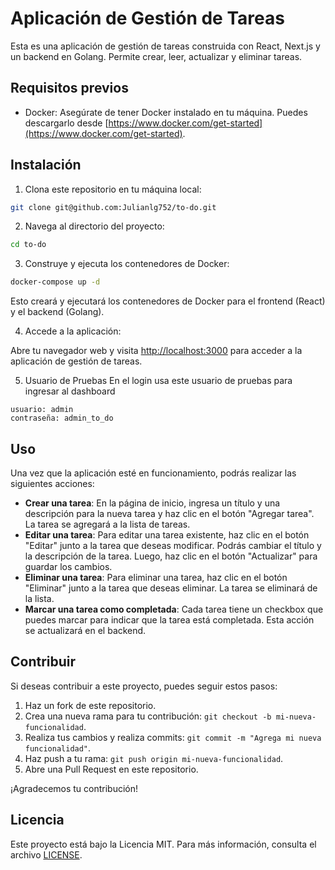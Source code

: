 # Aplicación de Gestión de Tareas

Esta es una aplicación de gestión de tareas construida con React, Next.js y un backend en Golang. Permite crear, leer, actualizar y eliminar tareas.

## Requisitos previos

- Docker: Asegúrate de tener Docker instalado en tu máquina. Puedes descargarlo desde [https://www.docker.com/get-started](https://www.docker.com/get-started).

## Instalación

1. Clona este repositorio en tu máquina local:

```sh
git clone git@github.com:Julianlg752/to-do.git
```
2. Navega al directorio del proyecto:
```sh
cd to-do
```

3. Construye y ejecuta los contenedores de Docker:

```sh
docker-compose up -d
```

Esto creará y ejecutará los contenedores de Docker para el frontend (React) y el backend (Golang).

4. Accede a la aplicación:

Abre tu navegador web y visita [http://localhost:3000](http://localhost:3000) para acceder a la aplicación de gestión de tareas.

5. Usuario de Pruebas
En el login usa este usuario de pruebas para ingresar al dashboard
```
usuario: admin
contraseña: admin_to_do
```
## Uso

Una vez que la aplicación esté en funcionamiento, podrás realizar las siguientes acciones:

- **Crear una tarea**: En la página de inicio, ingresa un título y una descripción para la nueva tarea y haz clic en el botón "Agregar tarea". La tarea se agregará a la lista de tareas.
- **Editar una tarea**: Para editar una tarea existente, haz clic en el botón "Editar" junto a la tarea que deseas modificar. Podrás cambiar el título y la descripción de la tarea. Luego, haz clic en el botón "Actualizar" para guardar los cambios.
- **Eliminar una tarea**: Para eliminar una tarea, haz clic en el botón "Eliminar" junto a la tarea que deseas eliminar. La tarea se eliminará de la lista.
- **Marcar una tarea como completada**: Cada tarea tiene un checkbox que puedes marcar para indicar que la tarea está completada. Esta acción se actualizará en el backend.

## Contribuir

Si deseas contribuir a este proyecto, puedes seguir estos pasos:

1. Haz un fork de este repositorio.
2. Crea una nueva rama para tu contribución: `git checkout -b mi-nueva-funcionalidad`.
3. Realiza tus cambios y realiza commits: `git commit -m "Agrega mi nueva funcionalidad"`.
4. Haz push a tu rama: `git push origin mi-nueva-funcionalidad`.
5. Abre una Pull Request en este repositorio.

¡Agradecemos tu contribución!

## Licencia

Este proyecto está bajo la Licencia MIT. Para más información, consulta el archivo [LICENSE](LICENSE).
